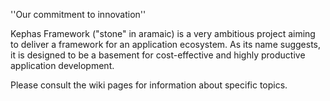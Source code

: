 ''Our commitment to innovation''

Kephas Framework ("stone" in aramaic) is a very ambitious project aiming to deliver a framework for an application ecosystem. As its name suggests, it is designed to be a basement for cost-effective and highly productive application development.

Please consult the wiki pages for information about specific topics.